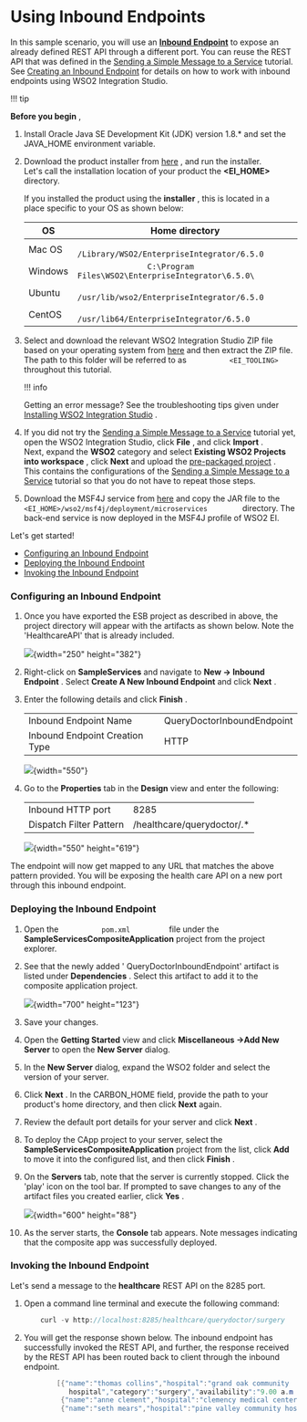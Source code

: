 # Using Inbound Endpoints

In this sample scenario, you will use an **[Inbound
Endpoint](_Working_with_Inbound_Endpoints_)** to expose an already
defined REST API through a different port. You can reuse the REST API
that was defined in the [Sending a Simple Message to a
Service](https://docs.wso2.com/display/EI650/Sending+a+Simple+Message+to+a+Service)
tutorial. See [Creating an Inbound
Endpoint](_Creating_an_Inbound_Endpoint_) for details on how to work
with inbound endpoints using WSO2 Integration Studio.

!!! tip

**Before you begin** ,

1.  Install Oracle Java SE Development Kit (JDK) version 1.8.\* and set
    the JAVA\_HOME environment variable.
2.  Download the product installer from
    [here](http://wso2.com/integration/) , and run the installer.  
    Let's call the installation location of your product the
    **\<EI\_HOME\>** directory.

    If you installed the product using the **installer** , this is
    located in a place specific to your OS as shown below:

    <table style="width:100%;">
    <colgroup>
    <col style="width: 9%" />
    <col style="width: 90%" />
    </colgroup>
    <thead>
    <tr class="header">
    <th>OS</th>
    <th>Home directory</th>
    </tr>
    </thead>
    <tbody>
    <tr class="odd">
    <td>Mac OS</td>
    <td><code>               /Library/WSO2/EnterpriseIntegrator/6.5.0              </code></td>
    </tr>
    <tr class="even">
    <td>Windows</td>
    <td><code>               C:\Program Files\WSO2\EnterpriseIntegrator\6.5.0\              </code></td>
    </tr>
    <tr class="odd">
    <td>Ubuntu</td>
    <td><code>               /usr/lib/wso2/EnterpriseIntegrator/6.5.0              </code></td>
    </tr>
    <tr class="even">
    <td>CentOS</td>
    <td><code>               /usr/lib64/EnterpriseIntegrator/6.5.0              </code></td>
    </tr>
    </tbody>
    </table>

3.  Select and download the relevant WSO2 Integration Studio ZIP file
    based on your operating system from
    [here](https://wso2.com/integration/tooling/) and then extract the
    ZIP file.  
    The path to this folder will be referred to as
    `           <EI_TOOLING>          ` throughout this tutorial.

    !!! info

    Getting an error message? See the troubleshooting tips given under
    [Installing WSO2 Integration
    Studio](https://docs.wso2.com/display/EI650/Installing+WSO2+Integration+Studio#InstallingWSO2IntegrationStudio-Troubleshooting)
    .


4.  If you did not try the [Sending a Simple Message to a
    Service](https://docs.wso2.com/display/EI650/Sending+a+Simple+Message+to+a+Service)
    tutorial yet, open the WSO2 Integration Studio, click **File** , and
    click **Import** .  
    Next, expand the **WSO2** category and select **Existing WSO2
    Projects into workspace** , click **Next** and upload the
    [pre-packaged
    project](https://github.com/wso2-docs/WSO2_EI/blob/master/Integration-Tutorial-Artifacts/SimpleMessageToServiceTutorial.zip)
    .  
    This contains the configurations of the [Sending a Simple Message to
    a
    Service](https://docs.wso2.com/display/EI650/Sending+a+Simple+Message+to+a+Service)
    tutorial so that you do not have to repeat those steps.
5.  Download the MSF4J service from
    [here](https://github.com/wso2-docs/WSO2_EI/blob/master/Back-End-Service/Hospital-Service-2.0.0.jar)
    and copy the JAR file to the
    `          <EI_HOME>/wso2/msf4j/deployment/microservices         `
    directory. The back-end service is now deployed in the MSF4J profile
    of WSO2 EI.


  
Let's get started!

-   [Configuring an Inbound
    Endpoint](#UsingInboundEndpoints-ConfiguringanInboundEndpoint)
-   [Deploying the Inbound
    Endpoint](#UsingInboundEndpoints-DeployingtheInboundEndpoint)
-   [Invoking the Inbound
    Endpoint](#UsingInboundEndpoints-InvokingtheInboundEndpoint)

### Configuring an Inbound Endpoint

1.  Once you have exported the ESB project as described in above, the
    project directory will appear with the artifacts as shown below.
    Note the 'HealthcareAPI' that is already included.

    ![](attachments/119130512/119130517.png){width="250" height="382"}  

2.  Right-click on **SampleServices** and navigate to **New -\> Inbound
    Endpoint** . Select **Create A New Inbound Endpoint** and click
    **Next** .

3.  Enter the following details and click **Finish** .

    |                                |                            |
    |--------------------------------|----------------------------|
    | Inbound Endpoint Name          | QueryDoctorInboundEndpoint |
    | Inbound Endpoint Creation Type | HTTP                       |

    ![](https://lh3.googleusercontent.com/CYLJoSvCMhZfVYSZc73iRyAHhzgVWwjCqfkNgjPDlVs2qAs6QhsbDKt8mbIzEk8ojpONkEl2nemszzeNLPSAW3ogSs0eHqbGQMmw7WSlhx3b3Nbvfp0xGJ2Xbwl-Qbi0NxMGrSJB){width="550"}

4.  Go to the **Properties** tab in the **Design** view and enter the
    following:

    |                         |                             |
    |-------------------------|-----------------------------|
    | Inbound HTTP port       | 8285                        |
    | Dispatch Filter Pattern | /healthcare/querydoctor/.\* |

    ![](https://lh5.googleusercontent.com/KUBGiYXSzSVkZo_mDb0y9yzGFp6Fts7FdUrvrH_QlvpGDtaTiwnivjvCsMBpzhGDyRrJvCeBysYQNBFL3ndpEXwUB-U5TDsBbNS2actK3_8ie2RWULV6-g1LY3Q9XWaWOHsZNc7O){width="550"
    height="619"}

The endpoint will now get mapped to any URL that matches the above
pattern provided. You will be exposing the health care API on a new port
through this inbound endpoint.

### Deploying the Inbound Endpoint

1.  Open the `           pom.xml          ` file under the
    **SampleServicesCompositeApplication** project from the project
    explorer.

2.  See that the newly added ' QueryDoctorInboundEndpoint' artifact is
    listed under **Dependencies** . Select this artifact to add it to
    the composite application project.

    ![](attachments/119130512/119130515.png){width="700" height="123"}  

3.  Save your changes.

4.  Open the **Getting Started** view and click **Miscellaneous →Add New
    Server** to open the **New Server** dialog.

5.  In the **New Server** dialog, expand the WSO2 folder and select the
    version of your server.
6.  Click **Next** . In the CARBON\_HOME field, provide the path to your
    product's home directory, and then click **Next** again.
7.  Review the default port details for your server and click **Next** .

8.  To deploy the CApp project to your server, select the
    **SampleServicesCompositeApplication** project from the list, click
    **Add** to move it into the configured list, and then click
    **Finish** .

9.  On the **Servers** tab, note that the server is currently stopped.
    Click the 'play' icon on the tool bar. If prompted to save changes
    to any of the artifact files you created earlier, click **Yes** .

    ![](attachments/119130512/119130514.png){width="600" height="88"}

10. As the server starts, the **Console** tab appears. Note messages
    indicating that the composite app was successfully deployed.

### Invoking the Inbound Endpoint

Let's send a message to the **healthcare** REST API on the 8285 port.

1.  Open a command line terminal and execute the following command:

    ``` java
        curl -v http://localhost:8285/healthcare/querydoctor/surgery
    ```

2.  You will get the response shown below. The inbound endpoint has
    successfully invoked the REST API, and further, the response
    received by the REST API has been routed back to client through the
    inbound endpoint.

    ``` java
            [{"name":"thomas collins","hospital":"grand oak community 
               hospital","category":"surgery","availability":"9.00 a.m - 11.00 a.m","fee":7000.0},
             {"name":"anne clement","hospital":"clemency medical center","category":"surgery","availability":"8.00 a.m - 10.00 A.m","fee":12000.0},
             {"name":"seth mears","hospital":"pine valley community hospital","category":"surgery","availability":"3.00 p.m - 5.00 p.m","fee":8000.0}]
    ```
